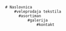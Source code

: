                                                # Naslovnica
                                                    #veleprodaja tekstila
                                                      #asortiman
                                                          #galerija
                                                              #kontakt
